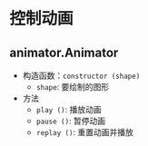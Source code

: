 # 控制动画

## animator.Animator
* 构造函数：`constructor (shape)`
    * `shape`: 要绘制的图形
* 方法
    * `play ()`: 播放动画
    * `pause ()`: 暂停动画
    * `replay ()`: 重置动画并播放
